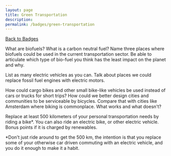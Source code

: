 ```yaml
---
layout: page
title: Green Transportation
description: 
permalink: /badges/green-transportation
---
```


[Back to Badges](/badges)

What are biofuels? What is a carbon neutral fuel? Name three places where biofuels could be used in the current transportation sector. Be able to articulate which type of bio-fuel you think has the least impact on the planet and why.

List as many electric vehicles as you can. Talk about places we could replace fossil fuel engines with electric motors. 

How could cargo bikes and other small bike-like vehicles be used instead of cars or trucks for short trips? How could we better design cities and communities to be serviceable by bicycles. Compare that with cities like Amsterdam where biking is commonplace. What works and what doesn't?

Replace at least 500 kilometers of your personal transportation needs by riding a bike*. You can also ride an electric bike, or other electric vehicle. Bonus points if it is charged by renewables. 

<p style="font-size:1em">*Don't just ride around to get the 500 km, the intention is that you replace some of your otherwise car driven commuting with an electric vehicle, and you do it enough to make it a habit.</p>